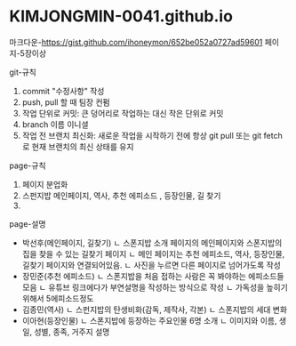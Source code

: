# KIMJONGMIN-0041.github.io
마크다운-https://gist.github.com/ihoneymon/652be052a0727ad59601
페이지-5장이상

git-규칙

1. commit "수정사항" 작성
2. push, pull 할 때 팀장 컨펌
3. 작업 단위로 커밋: 큰 덩어리로 작업하는 대신 작은 단위로 커밋
4. branch 이름 이니셜
5. 작업 전 브랜치 최신화: 새로운 작업을 시작하기 전에 항상 git pull 또는 git fetch로 현재 브랜치의 최신 상태를 유지

page-규칙

1. 페이지 분업화
2. 스펀지밥 메인페이지, 역사, 추천 에피소드 , 등장인물, 길 찾기
3. 

page-설명
- 박선후(메인페이지, 길찾기)
    ㄴ 스폰지밥 소개 페이지의 메인페이지와 스폰지밥의 집을 찾을 수 있는 길찾기 페이지
    ㄴ 메인 페이지는 추천 에피소드, 역사, 등장인물, 길찾기 페이지와 연결되어있음.
    ㄴ 사진을 누르면 다른 페이지로 넘어가도록 작성
- 장민준(추천 에피소드)
    ㄴ 스폰지밥을 처음 접하는 사람은 꼭 봐야하는 에피소드들 모음
    ㄴ 유튜브 링크에다가 부연설명을 작성하는 방식으로 작성
    ㄴ 가독성을 높히기 위해서 5에피소드정도
- 김종민(역사)
    ㄴ 스펀지밥의 탄생비화(감독, 제작사, 각본)
    ㄴ 스폰지밥의 세대 변화
- 이아현(등장인물) 
    ㄴ 스폰지밥에 등장하는 주요인물 6명 소개
    ㄴ 이미지와 이름, 생일, 성별, 종족, 거주지 설명